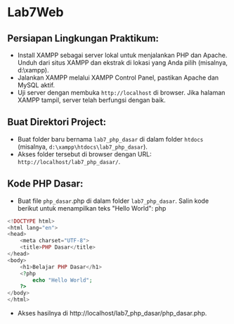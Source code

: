 # Lab7Web
## Persiapan Lingkungan Praktikum:
- Install XAMPP sebagai server lokal untuk menjalankan PHP dan Apache. Unduh dari situs XAMPP dan ekstrak di lokasi yang Anda pilih (misalnya, d:\xampp).
- Jalankan XAMPP melalui XAMPP Control Panel, pastikan Apache dan MySQL aktif.
- Uji server dengan membuka `http://localhost` di browser. Jika halaman XAMPP tampil, server telah berfungsi dengan baik.

## Buat Direktori Project:
- Buat folder baru bernama `lab7_php_dasar` di dalam folder `htdocs` (misalnya, `d:\xampp\htdocs\lab7_php_dasar`).
- Akses folder tersebut di browser dengan URL: `http://localhost/lab7_php_dasar/`.

## Kode PHP Dasar:
- Buat file `php_dasar`.php di dalam folder `lab7_php_dasar`.
Salin kode berikut untuk menampilkan teks "Hello World":
php
``` php
<!DOCTYPE html>
<html lang="en">
<head>
    <meta charset="UTF-8">
    <title>PHP Dasar</title>
</head>
<body>
    <h1>Belajar PHP Dasar</h1>
    <?php
        echo "Hello World";
    ?>
</body>
</html>
``` 
- Akses hasilnya di http://localhost/lab7_php_dasar/php_dasar.php.
